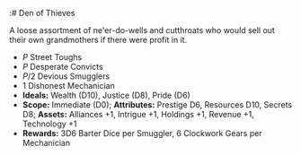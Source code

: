 :# Den of Thieves

A loose assortment of ne'er-do-wells and cutthroats who would sell out
their own grandmothers if there were profit in it.

  - *P* Street Toughs
  - *P* Desperate Convicts
  - *P*/2 Devious Smugglers
  - 1 Dishonest Mechanician
  - **Ideals:** Wealth (D10), Justice (D8), Pride (D6)
  - **Scope:** Immediate (D0); **Attributes:** Prestige D6, Resources
    D10, Secrets D8; **Assets:** Alliances +1, Intrigue +1, Holdings +1,
    Revenue +1, Technology +1
  - **Rewards:** 3D6 Barter Dice per Smuggler, 6 Clockwork Gears per
    Mechanician

